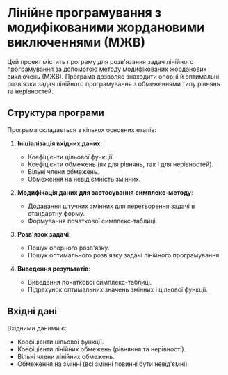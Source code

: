 # Лінійне програмування з модифікованими жордановими виключеннями (МЖВ)

Цей проект містить програму для розв'язання задач лінійного програмування за допомогою методу модифікованих жорданових виключень (МЖВ). Програма дозволяє знаходити опорні й оптимальні розв'язки задач лінійного програмування з обмеженнями типу рівнянь та нерівностей.

## Структура програми

Програма складається з кількох основних етапів:

1. **Ініціалізація вхідних даних**:
   - Коефіцієнти цільової функції.
   - Коефіцієнти обмежень (як для рівнянь, так і для нерівностей).
   - Вільні члени обмежень.
   - Обмеження на невід'ємність змінних.

2. **Модифікація даних для застосування симплекс-методу**:
   - Додавання штучних змінних для перетворення задачі в стандартну форму.
   - Формування початкової симплекс-таблиці.

3. **Розв'язок задачі**:
   - Пошук опорного розв'язку.
   - Пошук оптимального розв'язку задачі лінійного програмування.

4. **Виведення результатів**:
   - Виведення початкової симплекс-таблиці.
   - Підрахунок оптимальних значень змінних і цільової функції.

## Вхідні дані

Вхідними даними є:

- Коефіцієнти цільової функції.
- Коефіцієнти лінійних обмежень (рівняння та нерівності).
- Вільні члени лінійних обмежень.
- Обмеження на змінні (всі змінні повинні бути невід'ємні).
